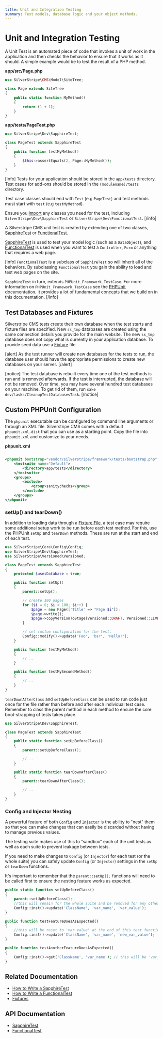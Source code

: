 ```yaml
---
title: Unit and Integration Testing
summary: Test models, database logic and your object methods.
---
```


# Unit and Integration Testing

A Unit Test is an automated piece of code that invokes a unit of work in the application and then checks the behavior 
to ensure that it works as it should. A simple example would be to test the result of a PHP method.

**app/src/Page.php**


```php
use SilverStripe\CMS\Model\SiteTree;

class Page extends SiteTree
{
    public static function MyMethod()
    {
        return (1 + 1);
    }
}
```

**app/tests/PageTest.php**


```php
use SilverStripe\Dev\SapphireTest;

class PageTest extends SapphireTest
{
    public function testMyMethod()
    {
        $this->assertEquals(2, Page::MyMethod());
    }
}
```

[info]
Tests for your application should be stored in the `app/tests` directory. Test cases for add-ons should be stored in 
the `(modulename)/tests` directory. 

Test case classes should end with `Test` (e.g `PageTest`) and test methods must start with `test` (e.g `testMyMethod`).

Ensure you [import](http://php.net/manual/en/language.namespaces.importing.php#example-252) any classes you need for the test, including `SilverStripe\Dev\SapphireTest` or `SilverStripe\Dev\FunctionalTest`.
[/info]

A Silverstripe CMS unit test is created by extending one of two classes, [SapphireTest](api:SilverStripe\Dev\SapphireTest) or [FunctionalTest](api:SilverStripe\Dev\FunctionalTest). 

[SapphireTest](api:SilverStripe\Dev\SapphireTest) is used to test your model logic (such as a `DataObject`), and [FunctionalTest](api:SilverStripe\Dev\FunctionalTest) is used when 
you want to test a `Controller`, `Form` or anything that requires a web page.

[info]
`FunctionalTest` is a subclass of `SapphireTest` so will inherit all of the behaviors. By subclassing `FunctionalTest`
you gain the ability to load and test web pages on the site. 

`SapphireTest` in turn, extends `PHPUnit_Framework_TestCase`. For more information on `PHPUnit_Framework_TestCase` see 
the [PHPUnit](http://www.phpunit.de) documentation. It provides a lot of fundamental concepts that we build on in this 
documentation.
[/info]

## Test Databases and Fixtures

Silverstripe CMS tests create their own database when the test starts and fixture files are specified. New `ss_tmp` databases are created using the same 
connection details you provide for the main website. The new `ss_tmp` database does not copy what is currently in your 
application database. To provide seed data use a [Fixture](fixtures) file.

[alert]
As the test runner will create new databases for the tests to run, the database user should have the appropriate 
permissions to create new databases on your server.
[/alert]

[notice]
The test database is rebuilt every time one of the test methods is run and is removed afterwards. If the test is interrupted, the database will not be removed. Over time, you may have several hundred test 
databases on your machine. To get rid of them, run `sake dev/tasks/CleanupTestDatabasesTask`.
[/notice]

## Custom PHPUnit Configuration

The `phpunit` executable can be configured by command line arguments or through an XML file. Silverstripe CMS comes with a 
default `phpunit.xml.dist` that you can use as a starting point. Copy the file into `phpunit.xml` and customize to your 
needs.

**phpunit.xml**


```xml

<phpunit bootstrap="vendor/silverstripe/framework/tests/bootstrap.php" colors="true">
    <testsuite name="Default">
        <directory>app/tests</directory>
    </testsuite>
    <groups>
        <exclude>
            <group>sanitychecks</group>
        </exclude>
    </groups>
</phpunit>
```

### setUp() and tearDown()

In addition to loading data through a [Fixture File](fixtures), a test case may require some additional setup work to be
run before each test method. For this, use the PHPUnit `setUp` and `tearDown` methods. These are run at the start and 
end of each test.

```php
use SilverStripe\Core\Config\Config;
use SilverStripe\Dev\SapphireTest;
use SilverStripe\Versioned\Versioned;

class PageTest extends SapphireTest
{
    protected $usesDatabase = true;

    public function setUp()
    {
        parent::setUp();

        // create 100 pages
        for ($i = 0; $i < 100; $i++) {
            $page = new Page(['Title' => "Page $i"]);
            $page->write();
            $page->copyVersionToStage(Versioned::DRAFT, Versioned::LIVE);
        }

        // set custom configuration for the test.
        Config::modify()->update('Foo', 'bar', 'Hello!');
    }

    public function testMyMethod()
    {
        // ..
    }

    public function testMySecondMethod()
    {
        // ..
    }
}
```

`tearDownAfterClass` and `setUpBeforeClass` can be used to run code just once for the file rather than before and after 
each individual test case. Remember to class the parent method in each method to ensure the core boot-strapping of tests
takes place.


```php
use SilverStripe\Dev\SapphireTest;

class PageTest extends SapphireTest
{
    public static function setUpBeforeClass()
    {
        parent::setUpBeforeClass();

        // ..
    }

    public static function tearDownAfterClass()
    {
        parent::tearDownAfterClass();

        // ..
    }
}
```

### Config and Injector Nesting

A powerful feature of both [`Config`](/developer_guides/configuration/configuration/) and [`Injector`](/developer_guides/extending/injector/) is the ability to "nest" them so that you can make changes that can easily be discarded without having to manage previous values.

The testing suite makes use of this to "sandbox" each of the unit tests as well as each suite to prevent leakage between tests.

If you need to make changes to `Config` (or `Injector`) for each test (or the whole suite) you can safely update `Config` (or `Injector`) settings in the `setUp` or `tearDown` functions.

It's important to remember that the `parent::setUp();` functions will need to be called first to ensure the nesting feature works as expected.


```php
public static function setUpBeforeClass()
{
    parent::setUpBeforeClass();
    //this will remain for the whole suite and be removed for any other tests
    Config::inst()->update('ClassName', 'var_name', 'var_value');
}

public function testFeatureDoesAsExpected()
{
    //this will be reset to 'var_value' at the end of this test function
    Config::inst()->update('ClassName', 'var_name', 'new_var_value');
}

public function testAnotherFeatureDoesAsExpected()
{
    Config::inst()->get('ClassName', 'var_name'); // this will be 'var_value'
}
```

## Related Documentation

* [How to Write a SapphireTest](how_tos/write_a_sapphiretest)
* [How to Write a FunctionalTest](how_tos/write_a_functionaltest)
* [Fixtures](fixtures)

## API Documentation

* [SapphireTest](api:SilverStripe\Dev\SapphireTest)
* [FunctionalTest](api:SilverStripe\Dev\FunctionalTest)
